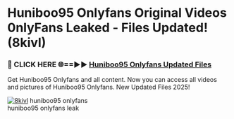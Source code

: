 # Huniboo95 Onlyfans Original Videos 0nlyFans Leaked - Files Updated! (8kivl)

<h3>🔴 CLICK HERE 🌐==►► <a href="https://tinyurl.com/x26r9saj" rel="nofollow">Huniboo95 Onlyfans Updated Files</a></h3>

Get Huniboo95 Onlyfans and all content. Now you can access all videos and pictures of Huniboo95 Onlyfans. New Updated Files 2025!

[![8kivl](https://i.imgur.com/LkgZPqh.gif)](https://tinyurl.com/x26r9saj)
huniboo95 onlyfans<br>
huniboo95 onlyfans leak